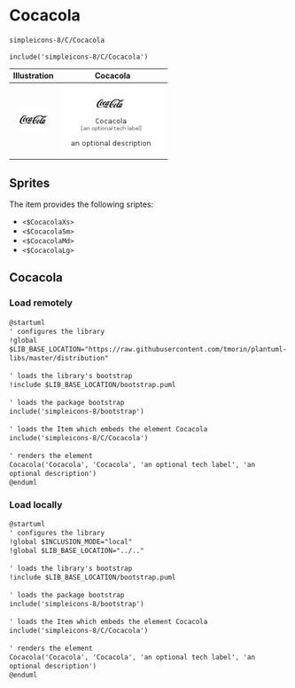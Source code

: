 # Cocacola


```text
simpleicons-8/C/Cocacola
```

```text
include('simpleicons-8/C/Cocacola')
```



| Illustration | Cocacola |
| :---: | :---: |
| ![illustration for Illustration](../../simpleicons-8/C/Cocacola.png) | ![illustration for Cocacola](../../simpleicons-8/C/Cocacola.Local.png) |



## Sprites
The item provides the following sriptes:

- `<$CocacolaXs>`
- `<$CocacolaSm>`
- `<$CocacolaMd>`
- `<$CocacolaLg>`





## Cocacola

### Load remotely
```plantuml
@startuml
' configures the library
!global $LIB_BASE_LOCATION="https://raw.githubusercontent.com/tmorin/plantuml-libs/master/distribution"

' loads the library's bootstrap
!include $LIB_BASE_LOCATION/bootstrap.puml

' loads the package bootstrap
include('simpleicons-8/bootstrap')

' loads the Item which embeds the element Cocacola
include('simpleicons-8/C/Cocacola')

' renders the element
Cocacola('Cocacola', 'Cocacola', 'an optional tech label', 'an optional description')
@enduml
```

### Load locally
```plantuml
@startuml
' configures the library
!global $INCLUSION_MODE="local"
!global $LIB_BASE_LOCATION="../.."

' loads the library's bootstrap
!include $LIB_BASE_LOCATION/bootstrap.puml

' loads the package bootstrap
include('simpleicons-8/bootstrap')

' loads the Item which embeds the element Cocacola
include('simpleicons-8/C/Cocacola')

' renders the element
Cocacola('Cocacola', 'Cocacola', 'an optional tech label', 'an optional description')
@enduml
```

